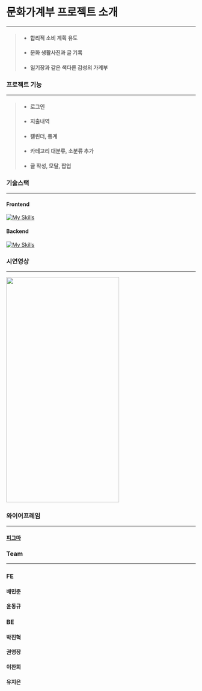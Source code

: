 # 문화가계부 프로젝트 소개
<hr/>

> + #### 합리적 소비 계획 유도
> + #### 문화 생활사진과 글 기록
> + #### 일기장과 같은 색다른 감성의 가계부

### 프로젝트 기능
<hr/>

> + #### 로그인
> + #### 지출내역 
> + #### 캘린더, 통계
> + #### 카테고리 대분류, 소분류 추가
> + #### 글 작성, 모달, 팝업 

### 기술스택
<hr/>

#### Frontend
[![My Skills](https://skillicons.dev/icons?i=html,css,js,react,ts,redux,styledcomponents,vite,git,vscode)](https://skillicons.dev)

#### Backend
[![My Skills](https://skillicons.dev/icons?i=java,mysql)](https://skillicons.dev)

### 시연영상
<hr/>

<img src="https://user-images.githubusercontent.com/103413040/222675624-1f5126bf-04ed-423b-944d-294327ffab73.gif" width="300" height="600"/>

### 와이어프레임
<hr/>

#### <a href="https://www.figma.com/file/Z4r9QKgLsIGKaQmNEqkHw2/second-project?node-id=0%3A1&t=dh7wRQ8InFe6iQmL-1">피그마</a>


### Team
<hr/>

### FE
#### 배민준
#### 윤동규

### BE
#### 박진혁
#### 권영장
#### 이찬희
#### 유지은
